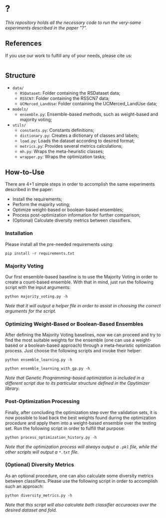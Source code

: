 # ?

*This repository holds all the necessary code to run the very-same experiments described in the paper "?".*

## References

If you use our work to fulfill any of your needs, please cite us:

```
```

## Structure

  * `data/`
    * `RSDataset`: Folder containing the RSDataset data;
    * `RSSCN7`: Folder containing the RSSCN7 data;
    * `UCMerced_LandUse`: Folder containing the UCMerced_LandUse data;
  * `models/`
    * `ensemble.py`: Ensemble-based methods, such as weight-based and majority voting;
  * `utils/`
    * `constants.py`: Constants definitions;
    * `dictionary.py`: Creates a dictionary of classes and labels;
    * `load.py`: Loads the dataset according to desired format;
    * `metrics.py`: Provides several metrics calculations;
    * `mh.py`: Wraps the meta-heuristic classes;
    * `wrapper.py`: Wraps the optimization tasks;

## How-to-Use

There are 4+1 simple steps in order to accomplish the same experiments described in the paper:

 * Install the requirements;
 * Perform the majority voting;
 * Optimize weight-based or boolean-based ensembles;
 * Process post-optimization information for further comparison;
 * (Optional) Calculate diversity metrics between classifiers.
 
### Installation

Please install all the pre-needed requirements using:

```pip install -r requirements.txt```

### Majority Voting

Our first ensemble-based baseline is to use the Majority Voting in order to create a count-based ensemble. With that in mind, just run the following script with the input arguments:

```python majority_voting.py -h```

*Note that it will output a helper file in order to assist in choosing the correct arguments for the script.*

### Optimizing Weight-Based or Boolean-Based Ensembles

After defining the Majority Voting baselines, now we can proceed and try to find the most suitable weights for the ensemble (one can use a weight-based or a boolean-based approach) through a meta-heuristic optimization process. Just choose the following scripts and invoke their helper:

```python ensemble_learning.py -h```

```python ensemble_learning_with_gp.py -h```

*Note that Genetic Programming-based optimization is included in a different script due to its particular structure defined in the Opytimizer library.*

### Post-Optimization Processing

Finally, after concluding the optimization step over the validation sets, it is now possible to load back the best weights found during the optimization procedure and apply them into a weight-based ensemble over the testing set. Run the following script in order to fulfill that purpose:

```python process_optimization_history.py -h```

*Note that the optimization process will always output a `.pkl` file, while the other scripts will output a `*.txt` file.*

### (Optional) Diversity Metrics

As an optional procedure, one can also calculate some diversity metrics between classifiers. Please use the following script in order to accomplish such an approach:

```python diversity_metrics.py -h```

*Note that this script will also calculate both classifier accuracies over the desired dataset and fold.*
